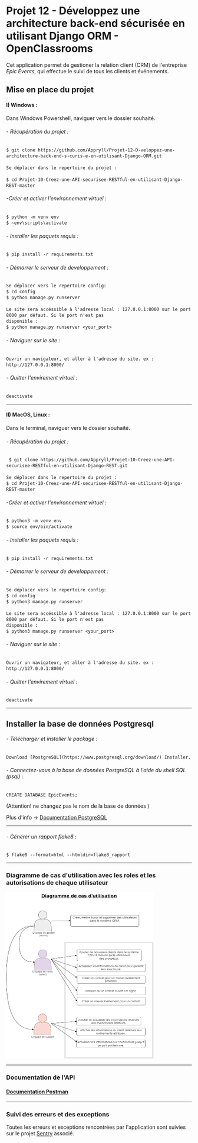 # Projet 12 - Développez une architecture back-end sécurisée en utilisant Django ORM - OpenClassrooms 

Cet application permet de gestioner la relation client (CRM) de l'entreprise *Epic Events*, qui effectue le suivi de tous les clients et événements.

## Mise en place du projet

#### I) Windows :
Dans Windows Powershell, naviguer vers le dossier souhaité.

###### - Récupération du projet :

    $ git clone https://github.com/Appryll/Projet-12-D-veloppez-une-architecture-back-end-s-curis-e-en-utilisant-Django-ORM.git

    Se déplacer dans le repertoire du projet :

    $ cd Projet-10-Creez-une-API-securisee-RESTful-en-utilisant-Django-REST-master

###### -Créer et activer l'environnement virtuel :
    $ python -m venv env 
    $ ~env\scripts\activate
    
###### - Installer les paquets requis :
    $ pip install -r requirements.txt

###### - Démarrer le serveur de developpement :
    Se déplacer vers le repertoire config: 
    $ cd config
    $ python manage.py runserver

    Le site sera accéssible à l'adresse local : 127.0.0.1:8000 sur le port 8000 par défaut. Si le port n'est pas 
    disponible :
    $ python manage.py runserver <your_port>

###### - Naviguer sur le site :
    Ouvrir un navigateur, et aller à l'adresse du site. ex : http://127.0.0.1:8000/

###### - Quitter l'envirement virtuel :
    deactivate

-----
#### II) MacOS, Linux :
Dans le terminal, naviguer vers le dossier souhaité.

###### - Récupération du projet :
     $ git clone https://github.com/Appryll/Projet-10-Creez-une-API-securisee-RESTful-en-utilisant-Django-REST.git

    Se déplacer dans le repertoire du projet :
    $ cd Projet-10-Creez-une-API-securisee-RESTful-en-utilisant-Django-REST-master

###### -Créer et activer l'environnement virtuel :
    $ python3 -m venv env 
    $ source env/bin/activate
    
###### - Installer les paquets requis :
    $ pip install -r requirements.txt

###### - Démarrer le serveur de developpement :
    Se déplacer vers le repertoire config: 
    $ cd config
    $ python3 manage.py runserver

    Le site sera accéssible à l'adresse local : 127.0.0.1:8000 sur le port 8000 par défaut. Si le port n'est pas 
    disponible :
    $ python3 manage.py runserver <your_port>

###### - Naviguer sur le site :
    Ouvrir un navigateur, et aller à l'adresse du site. ex : http://127.0.0.1:8000/

###### - Quitter l'envirement virtuel :
    deactivate

------------------------------------------------------------------------------------------------------------------------
## Installer la base de données Postgresql  

###### - Télécharger et installer le package :

    Download [PostgreSQL](https://www.postgresql.org/download/) Installer. 

###### - Connectez-vous à la base de données PostgreSQL à l'aide du shell SQL (psql) :

    CREATE DATABASE EpicEvents; 

(Attention! ne changez pas le nom de la base de données )

Plus d'info -> [Documentation PostgreSQL](https://www.postgresql.org/docs/)

------------------------------------------------------------------------------------------------------------------------
###### - Générer un rapport flake8 :

    $ flake8 --format=html --htmldir=flake8_rapport

------------------------------------------------------------------------------------------------------------------------

### Diagramme de cas d'utilisation avec les roles et les autorisations de chaque utilisateur

<img src="img/Diagramme de cas d'utilisation.png" width="400" height="450">

------------------------------------------------------------------------------------------------------------------------

### Documentation de l'API

#### [Documentation Postman](https://documenter.getpostman.com/view/21413114/VUxKVAUs) 
------------------------------------------------------------------------------------------------------------------------

### Suivi des erreurs et des exceptions 

Toutes les erreurs et exceptions rencontrées par l'application sont suivies sur le projet [Sentry](https://sentry.io/welcome/) associé.

